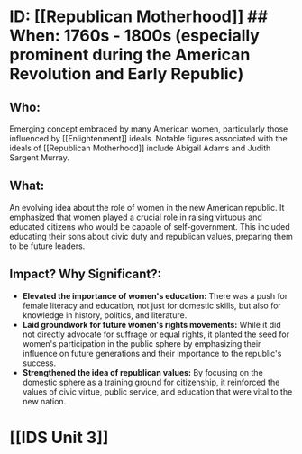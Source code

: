 # ID: [[Republican Motherhood]] ## When: 1760s - 1800s (especially prominent during the American Revolution and Early Republic)
## Who: 
Emerging concept embraced by many American women, particularly those influenced by [[Enlightenment]] ideals. Notable figures associated with the ideals of [[Republican Motherhood]] include Abigail Adams and Judith Sargent Murray.
## What:
An evolving idea about the role of women in the new American republic. It emphasized that women played a crucial role in raising virtuous and educated citizens who would be capable of self-government.  This included educating their sons about civic duty and republican values, preparing them to be future leaders.
## Impact? Why Significant?: 
* **Elevated the importance of women's education:**  There was a push for female literacy and education, not just for domestic skills, but also for knowledge in history, politics, and literature.
* **Laid groundwork for future women's rights movements:** While it did not directly advocate for suffrage or equal rights, it planted the seed for women's participation in the public sphere by emphasizing their influence on future generations and their importance to the republic's success.
* **Strengthened the idea of republican values:** By focusing on the domestic sphere as a training ground for citizenship, it reinforced the values of civic virtue, public service, and education that were vital to the new nation. 

# [[IDS Unit 3]]